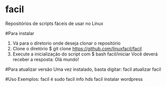 # facil
Repositórios de scripts fáceis de usar no Linux

#Para instalar
1) Vá para o diretorio onde deseja clonar o repositório
2) Clone o diretório
  $ git clone https://github.com/linuxfacil/facil
3) Execute a inicialização do script com
  $ bash facil/iniciar
  Você deverá receber a resposta: Olá mundo!

#Para atualizar versão
Uma vez instalado, basta digitar: facil atualizar facil

#Uso
Exemplos:
facil é sudo
facil info hds
facil instalar wordpress

